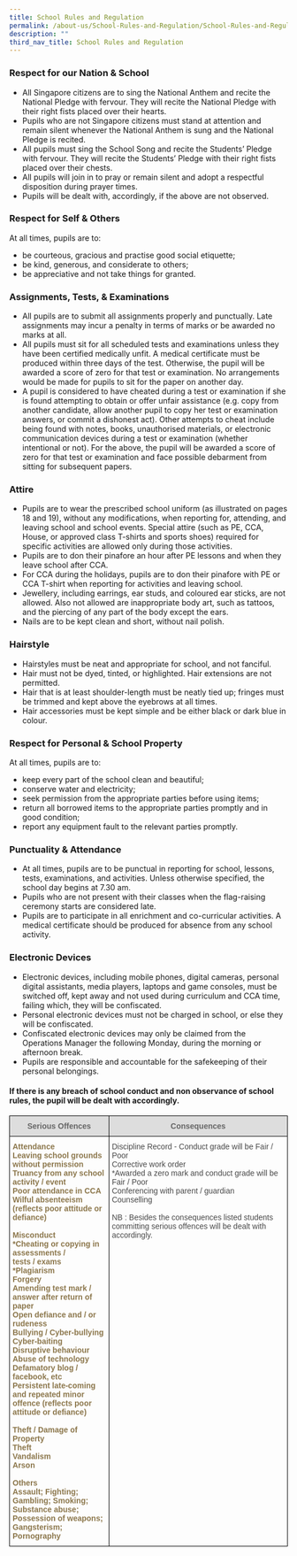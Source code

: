 ```yaml
---
title: School Rules and Regulation
permalink: /about-us/School-Rules-and-Regulation/School-Rules-and-Regulation/
description: ""
third_nav_title: School Rules and Regulation
---
```

### Respect for our Nation & School

*   All Singapore citizens are to sing the National Anthem and recite the National Pledge with fervour. They will recite the National Pledge with their right fists placed over their hearts.
*   Pupils who are not Singapore citizens must stand at attention and remain silent whenever the National Anthem is sung and the National Pledge is recited.
*   All pupils must sing the School Song and recite the Students’ Pledge with fervour. They will recite the Students’ Pledge with their right fists placed over their chests.
*   All pupils will join in to pray or remain silent and adopt a respectful disposition during prayer times.
*   Pupils will be dealt with, accordingly, if the above are not observed.

### Respect for Self & Others

At all times, pupils are to:

*   be courteous, gracious and practise good social etiquette;
*   be kind, generous, and considerate to others;
*   be appreciative and not take things for granted.

### Assignments, Tests, & Examinations

*   All pupils are to submit all assignments properly and punctually. Late assignments may incur a penalty in terms of marks or be awarded no marks at all.
*   All pupils must sit for all scheduled tests and examinations unless they have been certified medically unfit. A medical certificate must be produced within three days of the test. Otherwise, the pupil will be awarded a score of zero for that test or examination. No arrangements would be made for pupils to sit for the paper on another day.
*   A pupil is considered to have cheated during a test or examination if she is found attempting to obtain or offer unfair assistance (e.g. copy from another candidate, allow another pupil to copy her test or examination answers, or commit a dishonest act). Other attempts to cheat include being found with notes, books, unauthorised materials, or electronic communication devices during a test or examination (whether intentional or not). For the above, the pupil will be awarded a score of zero for that test or examination and face possible debarment from sitting for subsequent papers.

### Attire

*   Pupils are to wear the prescribed school uniform (as illustrated on pages 18 and 19), without any modifications, when reporting for, attending, and leaving school and school events. Special attire (such as PE, CCA, House, or approved class T-shirts and sports shoes) required for specific activities are allowed only during those activities.
*   Pupils are to don their pinafore an hour after PE lessons and when they leave school after CCA.
*   For CCA during the holidays, pupils are to don their pinafore with PE or CCA T-shirt when reporting for activities and leaving school.
*   Jewellery, including earrings, ear studs, and coloured ear sticks, are not allowed. Also not allowed are inappropriate body art, such as tattoos, and the piercing of any part of the body except the ears.
*   Nails are to be kept clean and short, without nail polish.

### Hairstyle

*   Hairstyles must be neat and appropriate for school, and not fanciful.
*   Hair must not be dyed, tinted, or highlighted. Hair extensions are not permitted.
*   Hair that is at least shoulder-length must be neatly tied up; fringes must be trimmed and kept above the eyebrows at all times.
*   Hair accessories must be kept simple and be either black or dark blue in colour.

### Respect for Personal & School Property

At all times, pupils are to:

*   keep every part of the school clean and beautiful;
*   conserve water and electricity;
*   seek permission from the appropriate parties before using items;
*   return all borrowed items to the appropriate parties promptly and in good condition;
*   report any equipment fault to the relevant parties promptly.

### Punctuality & Attendance

*   At all times, pupils are to be punctual in reporting for school, lessons, tests, examinations, and activities. Unless otherwise specified, the school day begins at 7.30 am.
*   Pupils who are not present with their classes when the flag-raising ceremony starts are considered late.
*   Pupils are to participate in all enrichment and co-curricular activities. A medical certificate should be produced for absence from any school activity.

### Electronic Devices

*   Electronic devices, including mobile phones, digital cameras, personal digital assistants, media players, laptops and game consoles, must be switched off, kept away and not used during curriculum and CCA time, failing which, they will be confiscated.
*   Personal electronic devices must not be charged in school, or else they will be confiscated.
*   Confiscated electronic devices may only be claimed from the Operations Manager the following Monday, during the morning or afternoon break.
*   Pupils are responsible and accountable for the safekeeping of their personal belongings.

#### If there is any breach of school conduct and non observance of school rules, the pupil will be dealt with accordingly.

<style type="text/css">
.tg  {border-collapse:collapse;border-spacing:0;}
.tg td{border-color:black;border-style:solid;border-width:1px;font-family:Arial, sans-serif;font-size:14px;
  overflow:hidden;padding:10px 5px;word-break:normal;}
.tg th{border-color:black;border-style:solid;border-width:1px;font-family:Arial, sans-serif;font-size:14px;
  font-weight:normal;overflow:hidden;padding:10px 5px;word-break:normal;}
.tg .tg-frbo{color:#494949;text-align:left;vertical-align:top}
.tg .tg-fghm{color:#8C774C;font-weight:bold;text-align:left;vertical-align:top}
.tg .tg-feqv{background-color:#DDD;color:#666;font-weight:bold;text-align:center;vertical-align:middle}
</style>
<table class="tg">
<thead>
  <tr>
    <th class="tg-feqv"><span style="color:#666;background-color:#DDD">Serious Offences</span></th>
    <th class="tg-feqv"><span style="color:#666;background-color:#DDD">Consequences</span></th>
  </tr>
</thead>
<tbody>
  <tr>
    <td class="tg-fghm"><span style="background-color:transparent"> Attendance</span><br>Leaving school grounds without permission<br>Truancy from any school activity / event<br>Poor attendance in CCA<br><span style="background-color:transparent">Wilful absenteeism </span><br><span style="background-color:transparent">(reflects poor attitude or defiance)</span><br><br><span style="background-color:transparent"> Misconduct</span><br><span style="background-color:transparent">*Cheating or copying in assessments / </span><br><span style="background-color:transparent">tests / exams</span><br>*Plagiarism<br>Forgery<br><span style="background-color:transparent">Amending test mark / </span><br><span style="background-color:transparent">answer after return of paper</span><br>Open defiance and / or rudeness<br>Bullying / Cyber-bullying<br>Cyber-baiting<br>Disruptive behaviour<br>Abuse of technology<br>Defamatory blog / facebook, etc<br><span style="background-color:transparent">Persistent late-coming and repeated minor </span><br><span style="background-color:transparent">offence (reflects poor attitude or defiance)</span><br><br><span style="background-color:transparent"> Theft / Damage of Property</span><br>Theft<br>Vandalism<br>Arson<br><br><span style="background-color:transparent"> Others</span><br><span style="background-color:transparent"> Assault; Fighting; Gambling; Smoking; </span><br><span style="background-color:transparent"> Substance abuse; Possession of weapons; </span><br><span style="background-color:transparent"> Gangsterism; Pornography</span></td>
    <td class="tg-frbo"><span style="background-color:transparent">Discipline Record - Conduct grade will be Fair / Poor</span><br>Corrective work order<br><span style="background-color:transparent">*Awarded a zero mark and conduct grade will be Fair / Poor</span><br><span style="background-color:transparent">Conferencing with parent / guardian</span><br><span style="background-color:transparent">Counselling</span><br><br><span style="background-color:transparent"> NB : Besides the consequences listed  students committing serious offences will be dealt with  accordingly.</span></td>
  </tr>
</tbody>
</table>